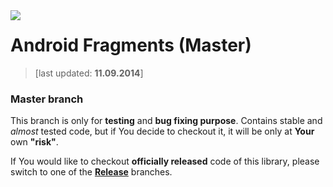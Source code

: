 <a href="http://www.android.com/">
<img align="left" src="http://github.wolf-itechnologies.com/images/wit/android/global/icons/wit_ic_android_master_100.png" />
</a>

Android Fragments (Master)
===============
> [last updated: **11.09.2014**]

### Master branch ###
This branch is only for **testing** and **bug fixing purpose**. Contains stable and _almost_ tested code, but if You decide to checkout it, it will be only at **Your** own **"risk"**.

If You would like to checkout **officially released** code of this library, please switch to one of the **[Release](https://github.com/Wolf-ITechnologies/android_fragments "Officially released code")** branches.
